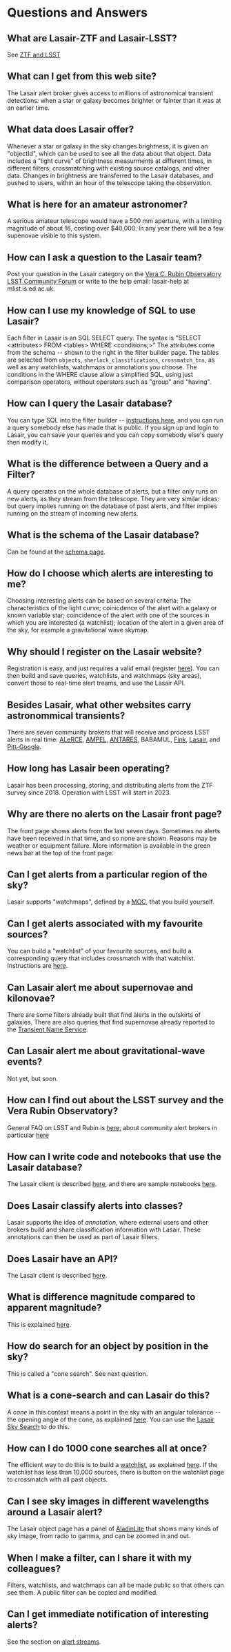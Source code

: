 # Questions and Answers

## What are Lasair-ZTF and Lasair-LSST?

See [ZTF and LSST](../about.html#ztf-and-lsst)

## What can I get from this web site?

The Lasair alert broker gives access to millions of astronomical transient detections: when a star or galaxy becomes brighter or fainter than it was at an earlier time.

## What data does Lasair offer?

Whenever a star or galaxy in the sky changes brightness, it is given an "objectId", which can be used to see all the data about that object. Data includes a "light curve" of brightness measurments at different times, in different filters; crossmatching with existing source catalogs, and other data.
Changes in brightness are transferred to the Lasair databases, and pushed to users, within an hour
of the telescope taking the observation.

## What is here for an amateur astronomer?

A serious amateur telescope would have a 500 mm aperture, with a limiting magnitude of about 16, costing over $40,000. In any year there will be a few supenovae visible to this system.

## How can I ask a question to the Lasair team?

Post your question in the Lasair category on the [Vera C. Rubin Observatory LSST Community Forum](https://community.lsst.org/c/support/support-lasair/55) or 
write to the help email: lasair-help at mlist.is.ed.ac.uk.

## How can I use my knowledge of SQL to use Lasair?

Each filter in Lasair is an SQL SELECT query. The syntax is "SELECT <attributes\> FROM <tables\> WHERE <conditions;\>" The attributes come from the schema -- shown to the right in the filter builder page. The tables are selected from `objects`, `sherlock_classifications`, `crossmatch_tns`, as well as any watchlists, watchmaps or annotations you choose. The conditions in the WHERE clause allow a simplified SQL, using just comparison operators, without operators such as "group" and "having".

## How can I query the Lasair database?

You can type SQL into the filter builder -- [instructions here](../core_functions/make_filter.html), 
and you can run a query somebody else has made that is public. If you sign up and login to Lasair, you can save your queries and you can copy somebody else's query then modify it.

## What is the difference between a Query and a Filter?

A query operates on the whole database of alerts, but a filter only runs on new alerts, as they stream from the telescope. They are very similar ideas: but query implies running on the database of past alerts,
and filter implies running on the stream of incoming new alerts.

## What is the schema of the Lasair database?

Can be found at the [schema page]({%lasairurl%}/schema).

## How do I choose which alerts are interesting to me?

Choosing interesting alerts can be based on several criteria: The characteristics of the light curve; coinicdence of the alert with a galaxy or known variable star; coincidence of the alert with one of the sources in which you are interested (a watchlist); location of the alert in a given area of the sky, for example a gravitational wave skymap.

## Why should I register on the Lasair website?

Registration is easy, and just requires a valid email (register [here]({%lasairurl%}/register)). You can then build and save queries, watchlists, and watchmaps (sky areas), convert those to real-time slert treams, and use the Lasair API.

## Besides Lasair, what other websites carry astronommical transients?

There are seven community brokers that will receive and process LSST alerts in real time: [ALeRCE](http://alerce.science/), [AMPEL](https://ampelproject.github.io/), [ANTARES](https://antares.noirlab.edu/), BABAMUL, [Fink](https://fink-broker.re%3Cdthedocs.io/en/latest/), [Lasair](https://lasair.roe.ac.uk/), and [Pitt-Google](https://pitt-broker.re%3Cdthedocs.io/en/latest/).

## How long has Lasair been operating?

Lasair has been processing, storing, and distributing alerts from the ZTF survey since 2018.
Operation with LSST will start in 2023.

## Why are there no alerts on the Lasair front page?

The front page shows alerts from the last seven days. Sometimes no alerts have been received
in that time, and so none are shown. Reasons may be weather or equipment failure.
More information is available in the green news bar at the top of the front page.

## Can I get alerts from a particular region of the sky?

Lasair supports "watchmaps", defined by a [MOC](https://cds-astro.github.io/mocpy/), that you build yourself.

## Can I get alerts associated with my favourite sources?

You can build a "watchlist" of your favourite sources, and build a corresponding query that includes crossmatch with that watchlist. Instructions are [here](../core_functions/watchlists.html).

## Can Lasair alert me about supernovae and kilonovae?

There are some filters already built that find alerts in the outskirts of galaxies. There are also queries that find supernovae already reported to the [Transient Name Service](https://www.wis-tns.org/).

## Can Lasair alert me about gravitational-wave events?

Not yet, but soon.

## How can I find out about the LSST survey and the Vera Rubin Observatory?

General FAQ on LSST and Rubin is [here](https://www.lsst.org/content/rubin-observatory-general-public-faqs), about community alert brokers in particular [here](https://www.lsst.org/scientists/alert-brokers)

## How can I write code and notebooks that use the Lasair database?

The Lasair client is described [here](../core_functions/rest-api.html), and
there are sample notebooks [here](../core_functions/python-notebooks.html).

## Does Lasair classify alerts into classes?

Lasair supports the idea of *annotation*, where external users and other brokers build and
share classification information with Lasair. These annotations can then be used as part of 
Lasair filters.

## Does Lasair have an API?

The Lasair client is described [here](../core_functions/rest-api.html).

## What is difference magnitude compared to apparent magnitude?

This is explained [here](../concepts/objects_sources.html).

## How do search for an object by position in the sky?

This is called a "cone search". See next question.

## What is a cone-search and can Lasair do this?

A *cone* in this context means a point in the sky with an angular tolerance -- the opening
angle of the cone, as explained [here](../concepts/sky-search.html). 
You can use the [Lasair Sky Search](../core_functions/sky-search.html)
to do this.

## How can I do 1000 cone searches all at once?

The efficient way to do this is to build a [watchlist](../concepts/watchlist.html),
as explained [here](../core_functions/watchlist.html). If the watchlist has
less than 10,000 sources, there is button on the watchlist page to crossmatch
with all past objects.

## Can I see sky images in different wavelengths around a Lasair alert?

The Lasair object page has a panel of [AladinLite](https://aladin.u-strasbg.fr/AladinLite/)
that shows many kinds of sky image, from radio to gamma, and can be zoomed in and out.

## When I make a filter, can I share it with my colleagues?

Filters, watchlists, and watchmaps can all be made public so that others can see them.
A public filter can be copied and modified.

## Can I get immediate notification of interesting alerts?

See the section on [alert streams](../core_functions/alert-streams).

